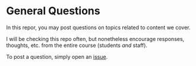 # General Questions

In this repor, you may post questions on topics related to content we cover. 

I will be checking this repo often, but nonetheless encourage responses, thoughts, etc. from the entire course (students *and* staff). 

To post a question, simply open an [issue](https://github.com/macss-uml/General-Questions/issues).
